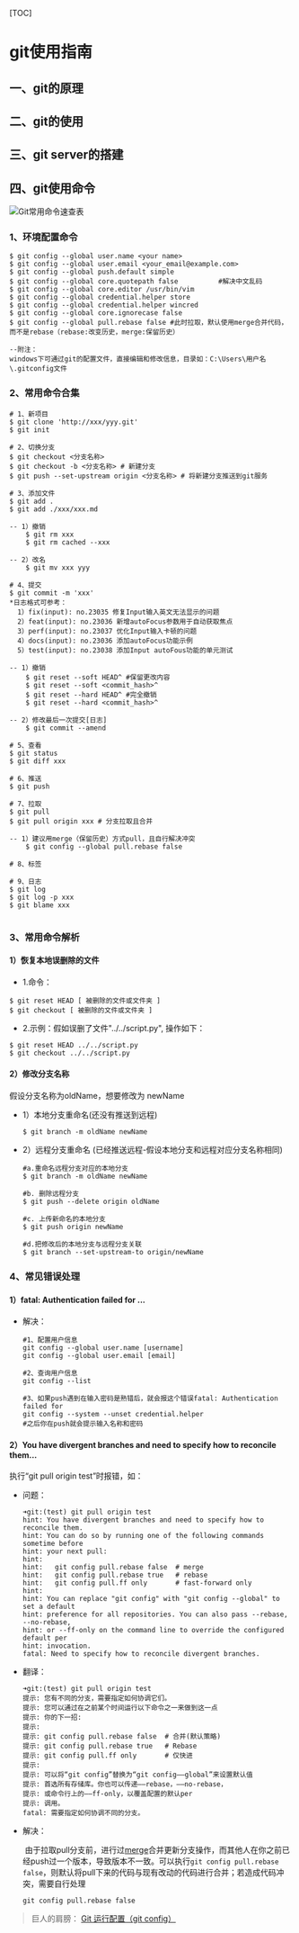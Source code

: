 [TOC]

# git使用指南



## 一、git的原理



## 二、git的使用



## 三、git server的搭建



## 四、git使用命令

![Git常用命令速查表](.\images\git常用命令.jpg)



### 1、环境配置命令

```shell
$ git config --global user.name <your name>
$ git config --global user.email <your_email@example.com>
$ git config --global push.default simple
$ git config --global core.quotepath false			#解决中文乱码
$ git config --global core.editor /usr/bin/vim
$ git config --global credential.helper store
$ git config --global credential.helper wincred
$ git config --global core.ignorecase false
$ git config --global pull.rebase false #此时拉取，默认使用merge合并代码，而不是rebase（rebase:改变历史，merge:保留历史）

--附注：
windows下可通过git的配置文件，直接编辑和修改信息，目录如：C:\Users\用户名\.gitconfig文件
```



### 2、常用命令合集

```shell
# 1、新项目
$ git clone 'http://xxx/yyy.git'
$ git init

# 2、切换分支
$ git checkout <分支名称>
$ git checkout -b <分支名称> # 新建分支
$ git push --set-upstream origin <分支名称> # 将新建分支推送到git服务

# 3、添加文件
$ git add .
$ git add ./xxx/xxx.md

-- 1）撤销
	$ git rm xxx
	$ git rm cached --xxx
	
-- 2）改名
	$ git mv xxx yyy

# 4、提交
$ git commit -m 'xxx'
*日志格式可参考：
  1）fix(input): no.23035 修复Input输入英文无法显示的问题
  2）feat(input): no.23036 新增autoFocus参数用于自动获取焦点
  3）perf(input): no.23037 优化Input输入卡顿的问题
  4）docs(input): no.23036 添加autoFocus功能示例
  5）test(input): no.23038 添加Input autoFous功能的单元测试
  
-- 1）撤销
	$ git reset --soft HEAD^ #保留更改内容
	$ git reset --soft <commit_hash>^
	$ git reset --hard HEAD^ #完全撤销
	$ git reset --hard <commit_hash>^

-- 2）修改最后一次提交[日志]
	$ git commit --amend

# 5、查看
$ git status
$ git diff xxx

# 6、推送
$ git push

# 7、拉取
$ git pull
$ git pull origin xxx # 分支拉取且合并

-- 1）建议用merge（保留历史）方式pull，且自行解决冲突
	$ git config --global pull.rebase false

# 8、标签

# 9、日志
$ git log
$ git log -p xxx
$ git blame xxx


```



### 3、常用命令解析

#### 1）恢复本地误删除的文件

* 1.命令：

```shell
$ git reset HEAD [ 被删除的文件或文件夹 ]	
$ git checkout [ 被删除的文件或文件夹 ]
```

* 2.示例：假如误删了文件"../../script.py", 操作如下：

```shell
$ git reset HEAD ../../script.py
$ git checkout ../../script.py
```



#### 2）修改分支名称

假设分支名称为oldName，想要修改为 newName

* 1）本地分支重命名(还没有推送到远程)

  ```shell
  $ git branch -m oldName newName
  ```

* 2）远程分支重命名 (已经推送远程-假设本地分支和远程对应分支名称相同)

  ```shell
  #a.重命名远程分支对应的本地分支
  $ git branch -m oldName newName
  
  #b. 删除远程分支
  $ git push --delete origin oldName
  
  #c. 上传新命名的本地分支
  $ git push origin newName
  
  #d.把修改后的本地分支与远程分支关联
  $ git branch --set-upstream-to origin/newName
  ```



### 4、常见错误处理

#### 1）fatal: Authentication failed for ...
* 解决：

  ```shell
  #1、配置用户信息
  git config --global user.name [username]
  git config --global user.email [email]
  
  #2、查询用户信息
  git config --list
  
  #3、如果push遇到在输入密码是熟错后，就会报这个错误fatal: Authentication failed for
  git config --system --unset credential.helper
  #之后你在push就会提示输入名称和密码
  ```

  

#### 2）You have divergent branches and need to specify how to reconcile them...

执行“git pull origin test”时报错，如：

* 问题：

  ```shell
  ➜git:(test) git pull origin test
  hint: You have divergent branches and need to specify how to reconcile them.
  hint: You can do so by running one of the following commands sometime before
  hint: your next pull:
  hint: 
  hint:   git config pull.rebase false  # merge
  hint:   git config pull.rebase true   # rebase
  hint:   git config pull.ff only       # fast-forward only
  hint: 
  hint: You can replace "git config" with "git config --global" to set a default
  hint: preference for all repositories. You can also pass --rebase, --no-rebase,
  hint: or --ff-only on the command line to override the configured default per
  hint: invocation.
  fatal: Need to specify how to reconcile divergent branches.
  ```

* 翻译：

  ```shell
  ➜git:(test) git pull origin test
  提示: 您有不同的分支，需要指定如何协调它们。
  提示: 您可以通过在之前某个时间运行以下命令之一来做到这一点
  提示: 你的下一招:
  提示: 
  提示: git config pull.rebase false 	# 合并(默认策略)
  提示: git config pull.rebase true  	# Rebase
  提示: git config pull.ff only	 	# 仅快进
  提示: 
  提示: 可以将“git config”替换为“git config——global”来设置默认值
  提示: 首选所有存储库。你也可以传递——rebase，——no-rebase，
  提示: 或命令行上的——ff-only，以覆盖配置的默认per
  提示: 调用。
  fatal: 需要指定如何协调不同的分支。
  ```

* 解决：

  ​	由于拉取pull分支前，进行过[merge](https://so.csdn.net/so/search?q=merge&spm=1001.2101.3001.7020)合并更新分支操作，而其他人在你之前已经push过一个版本，导致版本不一致。可以执行`git config pull.rebase false`，则默认将pull下来的代码与现有改动的代码进行合并；若造成代码冲突，需要自行处理
  
  ```shell
  git config pull.rebase false
  ```

  
  
  





> 巨人的肩膀：
> [Git 运行配置（git config）](https://www.jianshu.com/p/f29ca723db4f)